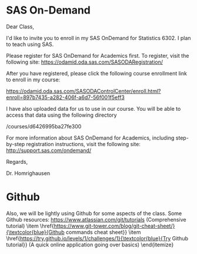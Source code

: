 # SAS On-Demand

Dear Class,

I'd like to invite you to enroll in my SAS OnDemand for Statistics 6302. I plan to teach using SAS.

Please register for SAS OnDemand for Academics first. To register, visit the following site: https://odamid.oda.sas.com/SASODARegistration/

After you have registered, please click the following course enrollment link to enroll in my course:

https://odamid.oda.sas.com/SASODAControlCenter/enroll.html?enroll=897b7435-a282-406f-a6d7-56f001f5eff3


I have also uploaded data for us to use in our course. You will be able to access that data using the following directory

/courses/d6426995ba27fe300

For more information about SAS OnDemand for Academics, including step-by-step registration instructions, visit the following site: http://support.sas.com/ondemand/

Regards, 

Dr. Homrighausen


# Github

Also, we will be lightly using Github for some aspects of the class.  Some Github resources:
https://www.atlassian.com/git/tutorials (Comprehensive tutorial)
\item \href{https://www.git-tower.com/blog/git-cheat-sheet/}{\textcolor{blue}{Github commands cheat sheet}} 
\item \href{https://try.github.io/levels/1/challenges/1}{\textcolor{blue}{Try Github tutorial}} (A quick online application going over basics)
\end{itemize}

